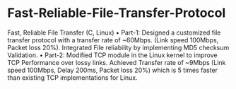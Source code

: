 # Fast-Reliable-File-Transfer-Protocol

Fast, Reliable File Transfer (C, Linux)
• Part-1: Designed a customized file transfer protocol with a transfer rate of ~60Mbps. (Link speed 100Mbps, Packet loss 20%). Integrated File reliability by implementing MD5 checksum Validation.
• Part-2: Modified TCP module in the Linux kernel to improve TCP Performance over lossy links. Achieved Transfer rate of ~9Mbps (Link speed 100Mbps, Delay 200ms, Packet loss 20%) which is 5 times faster than existing TCP implementations for Linux.
